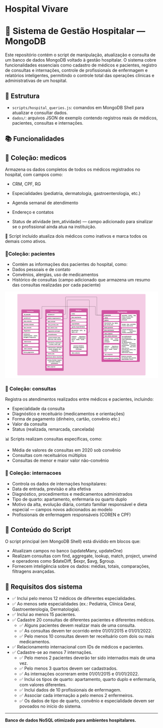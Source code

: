 # Hospital Vivare

# 🏥 Sistema de Gestão Hospitalar — MongoDB

Este repositório contém o script de manipulação, atualização e consulta de um banco de dados MongoDB voltado à gestão hospitalar. O sistema cobre funcionalidades essenciais como cadastro de médicos e pacientes, registro de consultas e internações, controle de profissionais de enfermagem e relatórios inteligentes, permitindo o controle total das operações clínicas e administrativas de um hospital.

## 📁 Estrutura

- `scripts/hospital_queries.js`: comandos em MongoDB Shell para atualizar e consultar dados.
- `dados/`: arquivos JSON de exemplo contendo registros reais de médicos, pacientes, consultas e internações.

## 📚 Funcionalidades

## 📌 Coleção: medicos
Armazena os dados completos de todos os médicos registrados no hospital, com campos como:

* CRM, CPF, RG

* Especialidades (pediatria, dermatologia, gastroenterologia, etc.)

* Agenda semanal de atendimento

* Endereço e contatos

* Status de atividade (em_atividade) — campo adicionado para sinalizar se o profissional ainda atua na instituição.

🔧 Script incluído atualiza dois médicos como inativos e marca todos os demais como ativos.

### 📌Coleção: pacientes

* Contém as informações dos pacientes do hospital, como:
* Dados pessoais e de contato
* Convênios, alergias, uso de medicamentos
* Histórico de consultas (campo adicionado que armazena um resumo das consultas realizadas por cada paciente)

![Modelo do Projeto](assets/modeloHospital.png)


### 📌 Coleção: consultas

Registra os atendimentos realizados entre médicos e pacientes, incluindo:

* Especialidade da consulta
* Diagnóstico e receituário (medicamentos e orientações)
* Forma de pagamento (dinheiro, cartão, convênio etc.)
* Valor da consulta
* Status (realizada, remarcada, cancelada)

📊 Scripts realizam consultas específicas, como:
* Média de valores de consultas em 2020 sob convênio
* Consultas com receituários múltiplos
* Consultas de menor e maior valor não-convênio
  
### 📌 Coleção: internacoes

* Controla os dados de internações hospitalares:
* Data de entrada, previsão e alta efetiva
* Diagnóstico, procedimentos e medicamentos administrados
* Tipo de quarto: apartamento, enfermaria ou quarto duplo
* Motivo da alta, evolução diária, contato familiar responsável e dieta especial — campos novos adicionados ao modelo
* Profissionais de enfermagem responsáveis (COREN e CPF)

## 📌 Conteúdo do Script
O script principal (em MongoDB Shell) está dividido em blocos que:

* Atualizam campos no banco (updateMany, updateOne)
* Realizam consultas com find, aggregate, lookup, match, project, unwind e operadores como $dateDiff, $expr, $avg, $group.
* Fornecem inteligência sobre os dados: médias, totais, comparações, filtragens avançadas.

## 🧾 Requisitos dos sistema 

* ✅ Inclui pelo menos 12 médicos de diferentes especialidades.
* ✅ Ao menos sete especialidades (ex.: Pediatria, Clínica Geral, Gastroenterologia, Dermatologia).
* ✅ Inclui ao menos 15 pacientes.
* ✅ Cadastre 20 consultas de diferentes pacientes e diferentes médicos.
    * ✅ Alguns pacientes devem realizar mais de uma consulta.
    * ✅ As consultas devem ter ocorrido entre 01/01/2015 e 01/01/2022.
    * ✅ Pelo menos 10 consultas devem ter receituário com dois ou mais medicamentos.
* ✅ Relacionamento internacional com IDs de médicos e pacientes.
* ✅ Cadastre-se ao menos 7 internações.
  * ✅ Pelo menos 2 pacientes deverão ter sido internados mais de uma vez.
  * ✅ Pelo menos 3 quartos devem ser cadastrados.
  * ✅ As internações ocorreram entre 01/01/2015 e 01/01/2022.
  * ✅ Inclui os tipos de quarto: apartamento, quarto duplo e enfermaria, com valores diferentes.
  * ✅ Inclui dados de 10 profissionais de enfermagem.
  * ✅ Associar cada internação a pelo menos 2 enfermeiros.
  * ✅ Os dados de tipo de quarto, convênio e especialidade devem ser povoados no início do sistema.
--- 
**Banco de dados NoSQL otimizado para ambientes hospitalares.**
